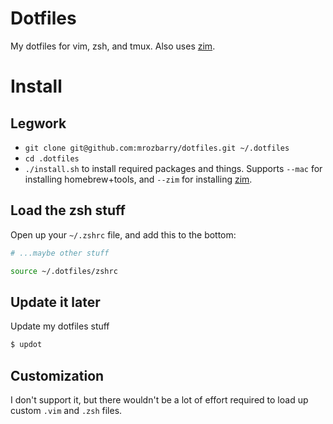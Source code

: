 # Dotfiles

My dotfiles for vim, zsh, and tmux.
Also uses [zim](https://github.com/zimfw/zimfw).

# Install

## Legwork

 - `git clone git@github.com:mrozbarry/dotfiles.git ~/.dotfiles`
 - `cd .dotfiles`
 - `./install.sh` to install required packages and things. Supports `--mac` for installing homebrew+tools, and `--zim` for installing [zim](https://github.com/zimfw/zimfw).

## Load the zsh stuff

Open up your `~/.zshrc` file, and add this to the bottom:

```zsh
# ...maybe other stuff

source ~/.dotfiles/zshrc
```

## Update it later

Update my dotfiles stuff

```zsh
$ updot
```

## Customization

I don't support it, but there wouldn't be a lot of effort required to load up custom `.vim` and `.zsh` files.
